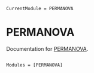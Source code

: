 ```@meta
CurrentModule = PERMANOVA
```

# PERMANOVA

Documentation for [PERMANOVA](https://github.com/EvoArt/PERMANOVA.jl).

```@index
```

```@autodocs
Modules = [PERMANOVA]
```
